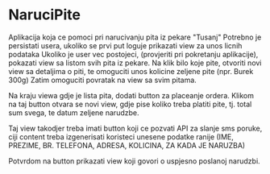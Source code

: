 # NaruciPite
Aplikacija koja ce pomoci pri narucivanju pita iz pekare "Tusanj"
Potrebno je persistati usera, ukoliko se prvi put loguje prikazati view za unos licnih podataka
Ukoliko je user vec postojeci, (provjeriti pri pokretanju aplikacije), pokazati view sa listom svih pita iz pekare.
Na klik bilo koje pite, otvoriti novi view sa detaljima o piti, te omoguciti unos kolicine zeljene pite (npr. Burek 300g)
Zatim omoguciti povratak na view sa svim pitama.

Na kraju viewa gdje je lista pita, dodati button za placeanje ordera.
Klikom na taj button otvara se novi view, gdje pise koliko treba platiti pite, tj. total sum svega, te datum zeljene narudzbe.

Taj view takodjer treba imati button koji ce pozvati API za slanje sms poruke, ciji content treba izgenerisati koristeci unesene podatke ranije 
(IME, PREZIME, BR. TELEFONA, ADRESA, KOLICINA, ZA KADA JE NARUZBA)


Potvrdom na button prikazati view koji govori o uspjesno poslanoj narudzbi.

